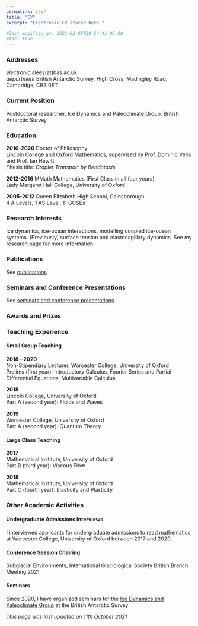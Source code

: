 ```yaml
---
permalink: /CV/
title: "CV"
excerpt: "Electronic CV stored here."

#last_modified_at: 2021-02-05T20:54:41-05:00
#toc: true
---
```


### Addresses
*electronic* aleey(at)bas.ac.uk  
*department* British Antarctic Survey, High Cross, Madingley Road, Cambridge, CB3 0ET

### Current Position
Postdoctoral researcher, Ice Dynamics and Paleoclimate Group, British Antarctic Survey

### Education
**2016-2020**
Doctor of Philosophy  
Lincoln College and Oxford Mathematics, supervised by Prof. Dominic Vella and Prof. Ian Hewitt  
Thesis title: *Droplet Transport by Bendotaxis*

**2012-2016**
MMath Mathematics (First Class in all four years)  
Lady Margaret Hall College, University of Oxford

**2005-2012**
Queen Elizabeth High School, Gainsborough  
4 A Levels, 1 AS Level, 11 GCSEs

### Research Interests
Ice dynamics, ice-ocean interactions, modelling coupled ice-ocean systems. (Previously) surface tension and elastocapillary dynamics. See my [research page](research.md) for more information.

### Publications
See [publications](publications.md)

### Seminars and Conference Presentations
See [seminars and conference presentations](conferences.md)

### Awards and Prizes

### Teaching Experience
#### Small Group Teaching
**2018--2020**  
Non-Stipendiary Lecturer, Worcester College, University of Oxford  
Prelims (first year): Introductory Calculus, Fourier Series and Partial Differential Equations, Multivariable Calculus

**2018**  
Lincoln College, University of Oxford  
Part A (second year): Fluids and Waves

**2019**  
Worcester College, University of Oxford  
Part A (second year): Quantum Theory

#### Large Class Teaching
**2017**  
Mathematical Institute, University of Oxford  
Part B (third year): Viscous Flow

**2018**  
Mathematical Institute, University of Oxford  
Part C (fourth year): Elasticity and Plasticity

### Other Academic Activities
#### Undergraduate Admissions Interviews
I interviewed applicants for undergraduate admissions to read mathematics at Worcester College, University of Oxford between 2017 and 2020.

#### Conference Session Chairing
Subglacial Environments, International Glaciological Society British Branch Meeting 2021

#### Seminars
Since 2020, I have organized seminars for the [Ice Dynamics and Paleoclimate Group](https://www.bas.ac.uk/team/science-teams/ice-and-past-climate/) at the British Antarctic Survey


*This page was last updated on 11th October 2021*
